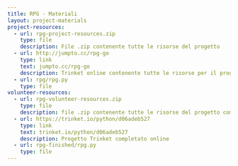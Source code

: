 ```yaml
---
title: RPG - Materiali
layout: project-materials
project-resources:     
  - url: rpg-project-resources.zip
    type: file
    description: File .zip contenente tutte le risorse del progetto
  - url: http://jumpto.cc/rpg-go
    type: link
    text: jumpto.cc/rpg-go
    description: Trinket online contenente tutte le risorse per il progetto "RPG"
  - url: rpg/rpg.py
    type: file
volunteer-resources:
  - url: rpg-volunteer-resources.zip
    type: file
    description: file .zip contenente tutte le risorse del progetto completato
  - url: https://trinket.io/python/d06adeb527
    type: link
    text: trinket.io/python/d06adeb527
    description: Progetto Trinket completato online
  - url: rpg-finished/rpg.py
    type: file
---
```

